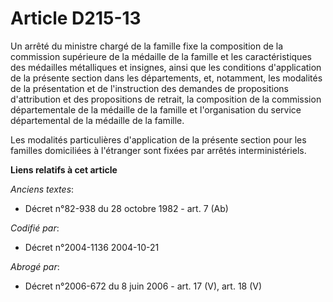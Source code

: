 # Article D215-13

Un arrêté du ministre chargé de la famille fixe la composition de la commission supérieure de la médaille de la famille et
les caractéristiques des médailles métalliques et insignes, ainsi que les conditions d'application de la présente section
dans les départements, et, notamment, les modalités de la présentation et de l'instruction des demandes de propositions
d'attribution et des propositions de retrait, la composition de la commission départementale de la médaille de la famille et
l'organisation du service départemental de la médaille de la famille.

Les modalités particulières d'application de la présente section pour les familles domiciliées à l'étranger sont fixées par
arrêtés interministériels.

**Liens relatifs à cet article**

_Anciens textes_:

  - Décret n°82-938 du 28 octobre 1982 - art. 7 (Ab)

_Codifié par_:

  - Décret n°2004-1136 2004-10-21

_Abrogé par_:

  - Décret n°2006-672 du 8 juin 2006 - art. 17 (V), art. 18 (V)

